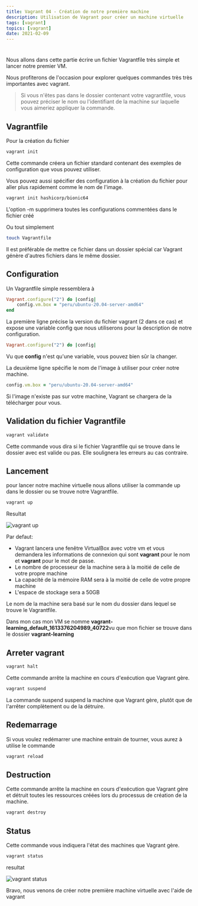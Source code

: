 ```yaml
---
title: Vagrant 04 - Création de notre première machine
description: Utilisation de Vagrant pour créer un machine virtuelle
tags: [vagrant]
topics: [vagrant]
date: 2021-02-09
---
```


#

Nous allons dans cette partie écrire un fichier Vagrantfile très simple et lancer notre premier VM.

Nous profiterons de l'occasion pour explorer quelques commandes très très importantes avec vagrant.

> Si vous n'êtes pas dans le dossier contenant votre vagrantfile, vous pouvez préciser le nom ou l'identifiant de la machine sur laquelle vous aimeriez appliquer la commande.

## Vagrantfile

Pour la création du fichier

```bash
vagrant init
```

Cette commande créera un fichier standard contenant des exemples de configuration que vous pouvez utiliser.

Vous pouvez aussi spécifier des configuration à la création du fichier pour aller plus rapidement comme le nom de l'image.

```bash
vagrant init hashicorp/bionic64
```

L'option -m supprimera toutes les configurations commentées dans le fichier créé

Ou tout simplement

```bash
touch Vagrantfile
```

Il est préférable de mettre ce fichier dans un dossier spécial car Vagrant génère d'autres fichiers dans le même dossier.

## Configuration

Un Vagrantfile simple ressemblera à

```ruby
Vagrant.configure("2") do |config|
    config.vm.box = "peru/ubuntu-20.04-server-amd64"
end
```

La première ligne précise la version du fichier vagrant (2 dans ce cas) et expose une variable config que nous utiliserons pour la description de notre configuration.

```ruby
Vagrant.configure("2") do |config|
```

Vu que **config** n'est qu'une variable, vous pouvez bien sûr la changer.

La deuxième ligne spécifie le nom de l'image à utiliser pour créer notre machine.

```ruby
config.vm.box = "peru/ubuntu-20.04-server-amd64"
```

Si l'image n'existe pas sur votre machine, Vagrant se chargera de la télécharger pour vous.

## Validation du fichier Vagrantfile

```bash
vagrant validate
```

Cette commande vous dira si le fichier Vagrantfile qui se trouve dans le dossier avec est valide ou pas. Elle soulignera les erreurs au cas contraire.

## Lancement

pour lancer notre machine virtuelle nous allons utiliser la commande up dans le dossier ou se trouve notre Vagrantfile.

```bash
vagrant up
```

Resultat

![vagrant up](/images/vagrant/up.png)

Par defaut:

- Vagrant lancera une fenêtre VirtualBox avec votre vm et vous demandera les informations de connexion qui sont **vagrant** pour le nom et **vagrant** pour le mot de passe.
- Le nombre de processeur de la machine sera à la moitié de celle de votre propre machine
- La capacité de la mémoire RAM sera à la moitié de celle de votre propre machine
- L'espace de stockage sera a 50GB

Le nom de la machine sera basé sur le nom du dossier dans lequel se trouve le Vagrantfile.

Dans mon cas mon VM se nomme **vagrant-learning_default_1613376204989_40722**vu que mon fichier se trouve dans le dossier **vagrant-learning**

## Arreter vagrant

```bash
vagrant halt
```

Cette commande arrête la machine en cours d'exécution que Vagrant gère.

```bash
vagrant suspend
```

La commande suspend suspend la machine que Vagrant gère, plutôt que de l'arrêter complètement ou de la détruire.

## Redemarrage

Si vous voulez redémarrer une machine entrain de tourner, vous aurez à utilise le commande

```bash
vagrant reload
```

## Destruction

Cette commande arrête la machine en cours d'exécution que Vagrant gère et détruit toutes les ressources créées lors du processus de création de la machine.

```bash
vagrant destroy
```

## Status

Cette commande vous indiquera l'état des machines que Vagrant gère.

```bash
vagrant status
```

resultat

![vagrant status](/images/vagrant/status.png)

Bravo, nous venons de créer notre première machine virtuelle avec l'aide de vagrant
